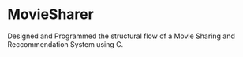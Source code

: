 # MovieSharer
Designed and Programmed the structural flow of a Movie Sharing and Reccommendation System using C.
